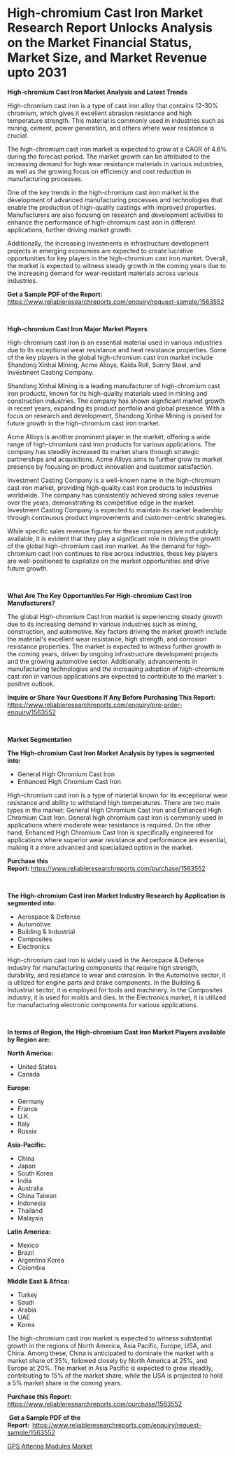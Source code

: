 <p><h1>High-chromium Cast Iron Market Research Report Unlocks Analysis on the Market Financial Status, Market Size, and Market Revenue upto 2031</h1></p><p><strong>High-chromium Cast Iron Market Analysis and Latest Trends</strong></p>
<p><p>High-chromium cast iron is a type of cast iron alloy that contains 12-30% chromium, which gives it excellent abrasion resistance and high temperature strength. This material is commonly used in industries such as mining, cement, power generation, and others where wear resistance is crucial.</p><p>The high-chromium cast iron market is expected to grow at a CAGR of 4.6% during the forecast period. The market growth can be attributed to the increasing demand for high wear resistance materials in various industries, as well as the growing focus on efficiency and cost reduction in manufacturing processes.</p><p>One of the key trends in the high-chromium cast iron market is the development of advanced manufacturing processes and technologies that enable the production of high-quality castings with improved properties. Manufacturers are also focusing on research and development activities to enhance the performance of high-chromium cast iron in different applications, further driving market growth.</p><p>Additionally, the increasing investments in infrastructure development projects in emerging economies are expected to create lucrative opportunities for key players in the high-chromium cast iron market. Overall, the market is expected to witness steady growth in the coming years due to the increasing demand for wear-resistant materials across various industries.</p></p>
<p><strong>Get a Sample PDF of the Report:&nbsp;</strong> <a href="https://www.reliableresearchreports.com/enquiry/request-sample/1563552">https://www.reliableresearchreports.com/enquiry/request-sample/1563552</a></p>
<p>&nbsp;</p>
<p><strong>High-chromium Cast Iron Major Market Players</strong></p>
<p><p>High-chromium cast iron is an essential material used in various industries due to its exceptional wear resistance and heat resistance properties. Some of the key players in the global high-chromium cast iron market include Shandong Xinhai Mining, Acme Alloys, Kaida Roll, Sunny Steel, and Investment Casting Company.</p><p>Shandong Xinhai Mining is a leading manufacturer of high-chromium cast iron products, known for its high-quality materials used in mining and construction industries. The company has shown significant market growth in recent years, expanding its product portfolio and global presence. With a focus on research and development, Shandong Xinhai Mining is poised for future growth in the high-chromium cast iron market.</p><p>Acme Alloys is another prominent player in the market, offering a wide range of high-chromium cast iron products for various applications. The company has steadily increased its market share through strategic partnerships and acquisitions. Acme Alloys aims to further grow its market presence by focusing on product innovation and customer satisfaction.</p><p>Investment Casting Company is a well-known name in the high-chromium cast iron market, providing high-quality cast iron products to industries worldwide. The company has consistently achieved strong sales revenue over the years, demonstrating its competitive edge in the market. Investment Casting Company is expected to maintain its market leadership through continuous product improvements and customer-centric strategies.</p><p>While specific sales revenue figures for these companies are not publicly available, it is evident that they play a significant role in driving the growth of the global high-chromium cast iron market. As the demand for high-chromium cast iron continues to rise across industries, these key players are well-positioned to capitalize on the market opportunities and drive future growth.</p></p>
<p>&nbsp;</p>
<p><strong>What Are The Key Opportunities For High-chromium Cast Iron Manufacturers?</strong></p>
<p><p>The global High-chromium Cast Iron market is experiencing steady growth due to its increasing demand in various industries such as mining, construction, and automotive. Key factors driving the market growth include the material's excellent wear resistance, high strength, and corrosion resistance properties. The market is expected to witness further growth in the coming years, driven by ongoing infrastructure development projects and the growing automotive sector. Additionally, advancements in manufacturing technologies and the increasing adoption of high-chromium cast iron in various applications are expected to contribute to the market's positive outlook.</p></p>
<p><strong>Inquire or Share Your Questions If Any Before Purchasing This Report:</strong> <a href="https://www.reliableresearchreports.com/enquiry/pre-order-enquiry/1563552">https://www.reliableresearchreports.com/enquiry/pre-order-enquiry/1563552</a></p>
<p>&nbsp;</p>
<p><strong>Market Segmentation</strong></p>
<p><strong>The High-chromium Cast Iron Market Analysis by types is segmented into:</strong></p>
<p><ul><li>General High Chromium Cast Iron</li><li>Enhanced High Chromium Cast Iron</li></ul></p>
<p><p>High-chromium cast iron is a type of material known for its exceptional wear resistance and ability to withstand high temperatures. There are two main types in the market: General High Chromium Cast Iron and Enhanced High Chromium Cast Iron. General high chromium cast iron is commonly used in applications where moderate wear resistance is required. On the other hand, Enhanced High Chromium Cast Iron is specifically engineered for applications where superior wear resistance and performance are essential, making it a more advanced and specialized option in the market.</p></p>
<p><strong>Purchase this Report:&nbsp;</strong><a href="https://www.reliableresearchreports.com/purchase/1563552">https://www.reliableresearchreports.com/purchase/1563552</a></p>
<p>&nbsp;</p>
<p><strong>The High-chromium Cast Iron Market Industry Research by Application is segmented into:</strong></p>
<p><ul><li>Aerospace & Defense</li><li>Automotive</li><li>Building & Industrial</li><li>Composites</li><li>Electronics</li></ul></p>
<p><p>High-chromium cast iron is widely used in the Aerospace & Defense industry for manufacturing components that require high strength, durability, and resistance to wear and corrosion. In the Automotive sector, it is utilized for engine parts and brake components. In the Building & Industrial sector, it is employed for tools and machinery. In the Composites industry, it is used for molds and dies. In the Electronics market, it is utilized for manufacturing electronic components for various applications.</p></p>
<p>&nbsp;</p>
<p><strong>In terms of Region, the High-chromium Cast Iron Market Players available by Region are:</strong></p>
<p>
    <p> <strong> North America: </strong>
        <ul>
            <li>United States</li>
            <li>Canada</li>
        </ul>
        </p> 
    <p> <strong> Europe: </strong>
        <ul>
            <li>Germany</li>
            <li>France</li>
            <li>U.K.</li>
            <li>Italy</li>
            <li>Russia</li>
        </ul>
        </p> 
    <p> <strong> Asia-Pacific: </strong>
        <ul>
            <li>China</li>
            <li>Japan</li>
            <li>South Korea</li>
            <li>India</li>
            <li>Australia</li>
            <li>China Taiwan</li>
            <li>Indonesia</li>
            <li>Thailand</li>
            <li>Malaysia</li>
        </ul>
        </p> 
    <p> <strong> Latin America: </strong>
        <ul>
            <li>Mexico</li>
            <li>Brazil</li>
            <li>Argentina Korea</li>
            <li>Colombia</li>
        </ul>
        </p> 
    <p> <strong> Middle East & Africa: </strong>
        <ul>
            <li>Turkey</li>
            <li>Saudi</li>
            <li>Arabia</li>
            <li>UAE</li>
            <li>Korea</li>
        </ul>
    </p>
    </p>
<p><p>The high-chromium cast iron market is expected to witness substantial growth in the regions of North America, Asia Pacific, Europe, USA, and China. Among these, China is anticipated to dominate the market with a market share of 35%, followed closely by North America at 25%, and Europe at 20%. The market in Asia Pacific is expected to grow steadily, contributing to 15% of the market share, while the USA is projected to hold a 5% market share in the coming years.</p></p>
<p><strong>Purchase this Report: </strong><a href="https://www.reliableresearchreports.com/purchase/1563552">https://www.reliableresearchreports.com/purchase/1563552</a></p>
<p>&nbsp;<strong>Get a Sample PDF of the Report:&nbsp;&nbsp;</strong><a href="https://www.reliableresearchreports.com/enquiry/request-sample/1563552">https://www.reliableresearchreports.com/enquiry/request-sample/1563552</a></p>
<p><strong></strong></p>
<p><p><a href="https://crocus-run-b5a.notion.site/GPS-Attenna-Modules-Market-Dynamics-2024-2031-Also-about-Its-Market-Trends-Projections-and-Opport-84e8f70f7ec34a05a4e717049921620d">GPS Attenna Modules Market</a></p></p>